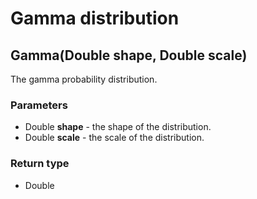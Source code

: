 Gamma distribution
==================
Gamma(Double **shape**, Double **scale**)
-----------------------------------------

The gamma probability distribution.

### Parameters

- Double **shape** - the shape of the distribution.
- Double **scale** - the scale of the distribution.

### Return type

- Double



